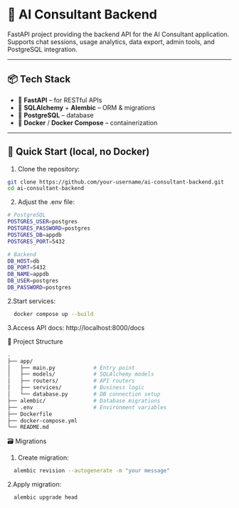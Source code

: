 # 🧠 AI Consultant Backend

FastAPI project providing the backend API for the AI Consultant application. Supports chat sessions, usage analytics, data export, admin tools, and PostgreSQL integration.

---

## 📦 Tech Stack

- 🔧 **FastAPI** – for RESTful APIs
- 🧬 **SQLAlchemy** + **Alembic** – ORM & migrations
- 🐘 **PostgreSQL** – database
- 🐳 **Docker** / **Docker Compose** – containerization

---

## 🚀 Quick Start (local, no Docker)

1. Clone the repository:

```bash
git clone https://github.com/your-username/ai-consultant-backend.git
cd ai-consultant-backend
```

2. Adjust the .env file:
```bash
# PostgreSQL
POSTGRES_USER=postgres
POSTGRES_PASSWORD=postgres
POSTGRES_DB=appdb
POSTGRES_PORT=5432

# Backend
DB_HOST=db
DB_PORT=5432
DB_NAME=appdb
DB_USER=postgres
DB_PASSWORD=postgres
```
2.Start services:
```bash
  docker compose up --build
```
3.Access API docs: http://localhost:8000/docs

📁 Project Structure
```bash
.
├── app/
│   ├── main.py            # Entry point
│   ├── models/            # SQLAlchemy models
│   ├── routers/           # API routers
│   ├── services/          # Business logic
│   └── database.py        # DB connection setup
├── alembic/               # Database migrations
├── .env                   # Environment variables
├── Dockerfile
├── docker-compose.yml
└── README.md
```

🗃️ Migrations
1. Create migration:
```bash
  alembic revision --autogenerate -m "your message"
```
2.Apply migration:
```bash
  alembic upgrade head
```
